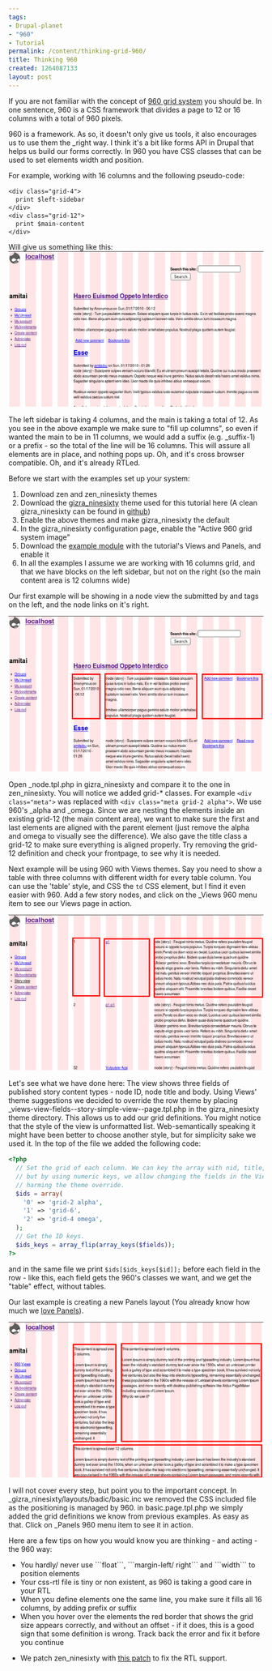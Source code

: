 ```yaml
---
tags:
- Drupal-planet
- "960"
- Tutorial
permalink: /content/thinking-grid-960/
title: Thinking 960
created: 1264087133
layout: post
---
```

If you are not familiar with the concept of <a href="http://960.gs/">960 grid system</a> you should be. In one sentence, 960 is a CSS framework that divides a page to 12 or 16 columns with a total of 960 pixels.

960 is a framework. As so, it doesn't only give us tools, it also encourages us to use them the _right way. I think it's a bit like forms API in Drupal that helps us build our forms correctly.
In 960 you have CSS classes that can be used to set elements width and position.

<!-- more -->

For example, working with 16 columns and the following pseudo-code:
```
<div class="grid-4">
  print $left-sidebar
</div>
<div class="grid-12">
  print $main-content
</div>
```
Will give us something like this:
<img src="/assets/images/legacy/960_1.png" alt="960 grid system"/>

The left sidebar is taking 4 columns, and the main is taking a total of 12. As you see in the above example we make sure to "fill up columns", so even if wanted the main to be in 11 columns, we would add a suffix (e.g. _suffix-1) or a prefix - so the total of the line will be 16 columns. This will assure all elements are in place, and nothing pops up. Oh, and it's cross browser compatible. Oh, and it's already RTLed.

Before we start with the examples set up your system:
<ol>
<li>Download zen and zen_ninesixty themes</li>
<li>Download the <a href="http://www.gizra.com/sites/default/files/gizra_ninesixty.zip">gizra_ninesixty</a> theme used for this tutorial here (A clean gizra_ninesixty can be found in <a href="http://github.com/amitaibu/gizra_ninesixty">github</a>)</li>
<li>Enable the above themes and make gizra_ninesixty the default</li>
<li>In the gizra_ninesixty configuration page, enable the "Active 960 grid system image"</li>
<li>Download the <a href="http://www.gizra.com/sites/default/files/gizra_960.zip">example module</a> with the tutorial's Views and Panels, and enable it</li>
<li>In all the examples I assume we are working with 16 columns grid, and that we have blocks on the left sidebar, but not on the right (so the main content area is 12 columns wide)</li>
</ol>

Our first example will be showing in a node view the submitted by and tags on the left, and the node links on it's right.

<img src="/assets/images/legacy/960_2.png" alt="node.tpl.php with 960" />

Open _node.tpl.php in gizra_ninesixty and compare it to the one in zen_ninesixty. You will notice we added grid-* classes. For example ```<div class="meta">``` was replaced with ```<div class="meta grid-2 alpha">```.
We use 960's _alpha and _omega. Since we are nesting the elements inside an existing grid-12 (the main content area), we want to make sure the first and last elements are aligned with the parent element (just remove the alpha and omega to visually see the difference).
We also gave the title class a grid-12 to make sure everything is aligned properly. Try removing the grid-12 definition and check your frontpage, to see why it is needed.

Next example will be using 960 with Views themes. Say you need to show a table with three columns with different width for every table column. You can use the 'table' style, and CSS the ```td``` CSS element, but I find it even easier with 960. Add a few story nodes, and click on the _Views 960 menu item to see our Views page in action.

<img src="/assets/images/legacy/960_3.png" alt="Views with 960" />

Let's see what we have done here:
The view shows three fields of published story content types - node ID, node title and body. Using Views' theme suggestions we decided to override the row theme by placing _views-view-fields--story-simple-view--page.tpl.php in the gizra_ninesixty theme directory. This allows us to add our grid definitions. You might notice that the style of the view is unformatted list. Web-semantically speaking it might have been better to choose another style, but for simplicity sake we used it. In the top of the file we added the following code:

```php
<?php
  // Set the grid of each column. We can key the array with nid, title, body,
  // but by using numeric keys, we allow changing the fields in the Views without
  // harming the theme override.
  $ids = array(
    '0' => 'grid-2 alpha',
    '1' => 'grid-6',
    '2' => 'grid-4 omega',
  );
  // Get the ID keys.
  $ids_keys = array_flip(array_keys($fields));
?>
```

and in the same file we print ```$ids[$ids_keys[$id]];``` before each field in the row - like this, each field gets the 960's classes we want, and we get the "table" effect, without tables.

Our last example is creating a new Panels layout (You already know how much we <a href="http://www.gizra.com/content/does-every-page-really-need-be-node">love Panels</a>).

<img src="/assets/images/legacy/960_4.png" alt="Views with 960" />

I will not cover every step, but point you to the important concept. In _gizra_ninesixty/layouts/badic/basic.inc we removed the CSS included file as the positioning is managed by 960. in basic.page.tpl.php we simply added the grid definitions we know from previous examples. As easy as that. Click on _Panels 960 menu item to see it in action.

Here are a few tips on how you would know you are thinking - and acting - the 960 way:
<ul>
<li>You hardly/ never use ```float```, ```margin-left/ right``` and ```width``` to position elements</li>
<li>Your css-rtl file is tiny or non existent, as 960 is taking a good care in your RTL</li>
<li>When you define elements one the same line, you make sure it fills all 16 columns, by adding prefix or suffix</li>
<li>When you hover over the elements the red border that shows the grid size appears correctly, and without an offset - if it does, this is a good sign that some definition is wrong. Track back the error and fix it before you continue</li>
</ul>

* We patch zen_ninesixty with <a href="http://drupal.org/node/648064">this patch</a> to fix the RTL support.
